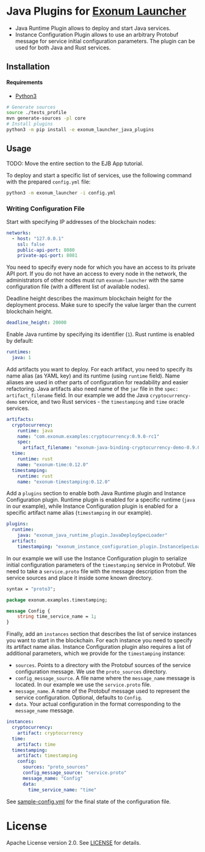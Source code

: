 # Java Plugins for [Exonum Launcher](https://github.com/exonum/exonum-launcher)

- Java Runtime Plugin allows to deploy and start Java services.
- Instance Configuration Plugin allows to use an arbitrary Protobuf message for service 
  initial configuration parameters. The plugin can be used for both Java and Rust services.

## Installation

#### Requirements

- [Python3](https://www.python.org/downloads/)

```bash
# Generate sources
source ./tests_profile
mvn generate-sources -pl core
# Install plugins
python3 -m pip install -e exonum_launcher_java_plugins
```

## Usage

TODO: Move the entire section to the EJB App tutorial.

To deploy and start a specific list of services, use the following command with the
prepared `config.yml` file:

```bash
python3 -m exonum_launcher -i config.yml
```

### Writing Configuration File

Start with specifying IP addresses of the blockchain nodes:

```yaml
networks:
  - host: "127.0.0.1"
    ssl: false
    public-api-port: 8080
    private-api-port: 8081
```

You need to specify every node for which you have an access to its private API port. If you
do not have an access to every node in the network, the administrators of other nodes must
run `exonum-launcher` with the same configuration file (with a different list of available nodes).

Deadline height describes the maximum blockchain height for the deployment process. Make sure to
specify the value larger than the current blockchain height.

```yaml
deadline_height: 20000
```

Enable Java runtime by specifying its identifier (`1`). Rust runtime is enabled by default:

```yaml
runtimes:
  java: 1
```

Add artifacts you want to deploy. For each artifact, you need to specify its name alias
(as YAML key) and its runtime (using `runtime` field). Name aliases are used in other parts
of configuration for readability and easier refactoring. Java artifacts also need name of the
`jar` file in the `spec: artifact_filename` field. In our example we add the Java
`cryptocurrency-demo` service, and two Rust services - the `timestamping` and `time` oracle services.

```yaml
artifacts:
  cryptocurrency:
    runtime: java
    name: "com.exonum.examples:cryptocurrency:0.9.0-rc1"
    spec:
      artifact_filename: "exonum-java-binding-cryptocurrency-demo-0.9.0-rc1-artifact.jar"
  time:
    runtime: rust
    name: "exonum-time:0.12.0"
  timestamping:
    runtime: rust
    name: "exonum-timestamping:0.12.0"
```

Add a `plugins` section to enable both Java Runtime plugin and Instance Configuration plugin.
Runtime plugin is enabled for a specific runtime (`java` in our example), while Instance
Configuration plugin is enabled for a specific artifact name alias (`timestamping` in our example).

```yaml
plugins:
  runtime:
    java: "exonum_java_runtime_plugin.JavaDeploySpecLoader"
  artifact:
    timestamping: "exonum_instance_configuration_plugin.InstanceSpecLoader"
```

In our example we will use the Instance Configuration plugin to serialize initial configuration parameters of
the `timestamping` service in Protobuf. We need to take a `service.proto` file with the message
description from the service sources and place it inside some known directory.

  ```proto
  syntax = "proto3";
  
  package exonum.examples.timestamping;
  
  message Config {
      string time_service_name = 1;
  }
  ```

Finally, add an `instances` section that describes the list of service instances you want to
start in the blockchain. For each instance you need to specify its artifact name alias.
Instance Configuration plugin also requires a list of additional parameters, which we
provide for the `timestamping` instance:

- `sources`. Points to a directory with the Protobuf sources of the service configuration 
message. We use the `proto_sources` directory.
- `config_message_source`. A file name where the `message_name` message 
is located. In our example we use the `service.proto` file.
- `message_name`. A name of the Protobuf message used to represent the service configuration.
  Optional, defaults to `Config`.
- `data`. Your actual configuration in the format corresponding to the `message_name` message.

```yaml
instances:
  cryptocurrency:
    artifact: cryptocurrency
  time:
    artifact: time
  timestamping:
    artifact: timestamping
    config:
      sources: "proto_sources"
      config_message_source: "service.proto"
      message_name: "Config"
      data:
        time_service_name: "time"
```

See [sample-config.yml](sample-config.yml) for the final state of the configuration file.

# License

Apache License version 2.0. See [LICENSE](LICENSE) for details.
